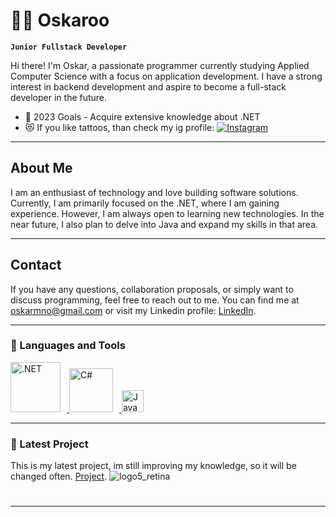 # 🏄‍♂️  Oskaroo
**`Junior Fullstack Developer`**

Hi there! I'm Oskar, a passionate programmer currently studying Applied Computer Science with a focus on application development. I have a strong interest in backend development and aspire to become a full-stack developer in the future.
- 🥅 2023 Goals - Acquire extensive knowledge about .NET
-  😻 If you like tattoos, than check my ig profile: [![Instagram](https://img.shields.io/badge/Instagram-oskarinio_-orange?logo=instagram&logoColor=white&style=flat-square)](https://www.instagram.com/oskarinio_)

---

## About Me
I am an enthusiast of technology and love building software solutions. Currently, I am primarily focused on the .NET, where I am gaining experience. However, I am always open to learning new technologies. In the near future, I also plan to delve into Java and expand my skills in that area.

---

## Contact

If you have any questions, collaboration proposals, or simply want to discuss programming, feel free to reach out to me. You can find me at oskarmno@gmail.com or visit my Linkedin profile: [LinkedIn](https://www.linkedin.com/in/oskar-michalski-30b71926b/).

---

### 🧰 Languages and Tools
<p align="left">
  <a href="https://skillicons.dev">
    <img alt=".NET" width="80px" style="padding-right:10px;" src="https://img.shields.io/badge/.NET-5C2D91?style=for-the-badge&logo=.net&logoColor=white"/>
    <img alt="C#" width="70px" style="padding-right:10px;" src="https://img.shields.io/badge/c%23-%23239120.svg?style=for-the-badge&logo=c-sharp&logoColor=white"/>
    <img alt="JavaScript" width="35px" style="padding-right:15px;" src="https://skillicons.dev/icons?i=java" />
  </a>
</p>

---

### 📕 Latest Project

This is my latest project, im still improving my knowledge, so it will be changed often. [Project](https://github.com/Oskaroo/TeslaRenting).
![logo5_retina](https://github.com/Oskaroo/TeslaRenting/assets/106118915/585edc20-2503-41c6-8b48-34aed6519bf0)
#
---
